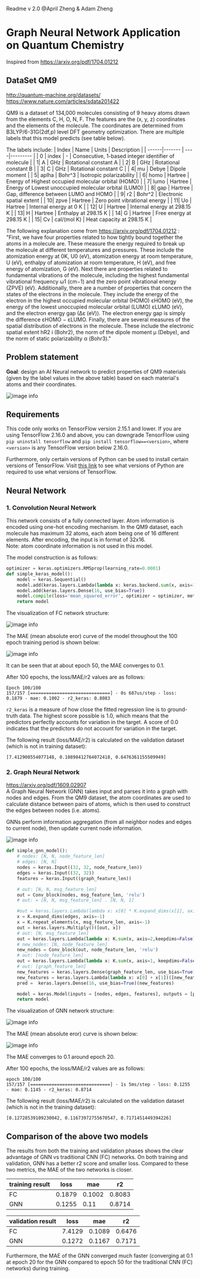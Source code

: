 Readme v 2.0 @April Zheng & Adam Zheng 

# Graph Neural Network Application on Quantum Chemistry
Inspired from https://arxiv.org/pdf/1704.01212

## DataSet QM9
http://quantum-machine.org/datasets/ <br>
https://www.nature.com/articles/sdata201422

QM9 is a dataset of 134,000 molecules consisting of 9 heavy atoms drawn from the elements C, H, O, N, F. The features are the (x, y, z) coordinates and the elements of the molecule. The coordinates are determined from B3LYP/6-31G(2df,p) level DFT geometry optimization. There are multiple labels that this model predicts (see table below).

The labels include:
| Index | Name | Units | Description | 
| ------|------- | ----|--------- |
| 0 | index | - | Consecutive, 1-based integer identifier of molecule |
| 1| A | GHz | Rotational constant A |
| 2| B | GHz | Rotational constant B |
| 3| C | GHz | Rotational constant C |
| 4| mu | Debye | Dipole moment |
| 5| aplha | Bohr^3 | Isotropic polarizability |
| 6| homo | Hartree | Energy of Highest occupied molecular orbital (HOMO) |
| 7| lumo | Hartree | Energy of Lowest unoccupied molecular orbital (LUMO) |
| 8| gap | Hartree | Gap, difference between LUMO and HOMO |
| 9| r2 | Bohr^2 | Electronic spatial extent |
| 10| zpve | Hartree | Zero point vibrational energy |
| 11| Uo | Hartree | Internal energy at 0 K |
| 12| U | Hartree | Internal energy at 298.15 K |
| 13| H | Hartree | Enthalpy at 298.15 K |
| 14| G | Hartree | Free energy at 298.15 K |
| 15| Cv | cal/(mol K) | Heat capacity at 298.15 K |

The following explanation come from https://arxiv.org/pdf/1704.01212 : <br>
"First, we have four properties related to how tightly bound together the atoms in a molecule
are. These measure the energy required to break up the molecule at different temperatures and pressures. These include the atomization energy at 0K, U0 (eV), atomization energy at room temperature, U (eV), enthalpy of atomization at room temperature, H (eV), and free energy of atomization, G (eV).
Next there are properties related to fundamental vibrations of the molecule, including the highest fundamental vibrational frequency ω1 (cm−1) and the zero point vibrational energy (ZPVE) (eV). Additionally, there are a number of properties that concern the states of the electrons in the molecule. They include the energy of the electron in the highest occupied molecular orbital (HOMO) εHOMO (eV), the energy of the lowest unoccupied molecular orbital (LUMO) εLUMO (eV), and the electron energy gap (∆ε (eV)). The electron energy gap is simply the difference εHOMO − εLUMO.
Finally, there are several measures of the spatial distribution of electrons in the molecule. These include the electronic spatial extent hR2 i (Bohr2), the norm of the dipole
moment µ (Debye), and the norm of static polarizability α (Bohr3)."

## Problem statement
**Goal**: design an AI Neural network to predict properties of QM9 materials (given by the label values in the above table) based on each material's atoms and their coordinates.

![image info](./docs/Pred.png)

## Requirements
This code only works on TensorFlow version 2.15.1 and lower. If you are using TensorFlow 2.16.0 and above, you can downgrade TensorFlow using `pip uninstall tensorflow` and `pip install tensorflow==<version>`, where `<version>` is any TensorFlow version below 2.16.0.

Furthermore, only certain versions of Python can be used to install certain versions of TensorFlow. Visit [this link](https://www.tensorflow.org/install/source#tested_build_configurations) to see what versions of Python are required to use what versions of TensorFlow.

## Neural Network 
### 1. Convolution Neural Network 
This network consists of a fully connected layer. Atom information is encoded using one-hot encoding mechanism. In the QM9 dataset, each molecule has maximum 32 atoms, each atom being one of 16 different elements. After encoding, the input is in format of 32x16. <br>
Note: atom coordinate information is not used in this model.


The model construction is as follows:
```python
optimizer = keras.optimizers.RMSprop(learning_rate=0.0001)
def simple_keras_model():
    model = keras.Sequential()
    model.add(keras.layers.Lambda(lambda x: keras.backend.sum(x, axis=1,keepdims=False)))
    model.add(keras.layers.Dense(16, use_bias=True))
    model.compile(loss='mean_squared_error', optimizer = optimizer, metrics=['mae', r2_keras])
    return model
```
The visualization of FC network structure:

![image info](./docs/fc_net.png)

The MAE (mean absolute eror) curve of the model throughout the 100 epoch training period is shown below: 

![image info](./docs/fc_qm9_mae.png)

It can be seen that at about epoch 50, the MAE converges to 0.1.

After 100 epochs, the loss/MAE/r2 values are as follows:

```
Epoch 100/100
157/157 [==============================] - 0s 687us/step - loss: 0.1879 - mae: 0.1002 - r2_keras: 0.8083
```
`r2_keras` is a measure of how close the fitted regression line is to ground-truth data. The highest score possible is 1.0, which means that the predictors perfectly accounts for variation in the target. A score of 0.0 indicates that the predictors do not account for variation in the target.

The following result (loss/MAE/r2) is calculated on the validation dataset (which is not in training dataset):

```
[7.412908554077148, 0.10898412764072418, 0.6476361155509949]
```

### 2. Graph Neural Network 
https://arxiv.org/pdf/1609.02907 <br>
A Graph Neural Network (GNN) takes input and parses it into a graph with nodes and edges. From the QM9 dataset, the atom coordinates are used to calculate distance between pairs of atoms, which is then used to construct the edges between nodes (i.e. atoms).

GNNs perform information aggregation (from all neighbor nodes and edges to current node), then update current node information. 

![image info](./docs/gnn.png)

```python
def simple_gnn_model():
    # nodes: [N, N, node_feature_len]
    # edges: [N, N]
    nodes = keras.Input((32, 32, node_feature_len))
    edges = keras.Input((32, 32))
    features = keras.Input((graph_feature_len))

    # out: [N, N, msg_feature_len]
    out = Conv_block(nodes, msg_feature_len, 'relu')
    # out: = [N, N, msg_feature_len] . [N, N, 1]

    #out = keras.layers.Lambda(lambda x: x[0] * K.expand_dims(x[1], axis=-1))([out, edges])
    x = K.expand_dims(edges, axis=-1)
    x = K.repeat_elements(x, msg_feature_len, axis=-1)
    out = keras.layers.Multiply()([out, x])
    # out: [N, msg_feature_len]
    out = keras.layers.Lambda(lambda x: K.sum(x, axis=2,keepdims=False))(out)
    # new_nodes: [N, node_feature_len]
    new_nodes = Conv_block(out, node_feature_len, 'relu')
    # out: [node_feature_len]
    out = keras.layers.Lambda(lambda x: K.sum(x, axis=1, keepdims=False))(new_nodes)
    # out: [graph_feature_len]
    new_features = keras.layers.Dense(graph_feature_len, use_bias=True)(out)
    new_features = keras.layers.Lambda(lambda x: x[0] + x[1])([new_features, features])
    pred =  keras.layers.Dense(16, use_bias=True)(new_features)

    model = keras.Model(inputs = [nodes, edges, features], outputs = [pred])
    return model
```

The visualization of GNN network structure:

![image info](./docs/gnn_net.png)

The MAE (mean absolute eror) curve is shown below: 

![image info](./docs/gnn_qm9_mae.png)

The MAE converges to 0.1 around epoch 20.

After 100 epochs, the loss/MAE/r2 values are as follows:
```
epoch 100/100
157/157 [==============================] - 1s 5ms/step - loss: 0.1255 - mae: 0.1145 - r2_keras: 0.8714
```
The following result (loss/MAE/r2) is calculated on the validation dataset (which is not in the training dataset):
```
[0.12728539109230042, 0.11673972755670547, 0.7171451449394226]
```

## Comparison of the above two models 

The results from both the training and validation phases shows the clear advantage of GNN vs traditional CNN (FC) networks. On both training and validation, GNN has a better r2 score and smaller loss. Compared to these two metrics, the MAE of the two networks is closer.

|training result | loss|mae|r2|
|-----------|------|-----|----|
|FC | 0.1879|0.1002|0.8083|
|GNN | 0.1255|0.11|0.8714|


|validation result | loss|mae|r2|
|-----------|------|-----|----|
|FC | 7.4129|0.1089|0.6476|
|GNN | 0.1272|0.1167|0.7171|

Furthermore, the MAE of the GNN converged much faster (converging at 0.1 at epoch 20 for the GNN compared to epoch 50 for the traditional CNN (FC) networks) during training.
